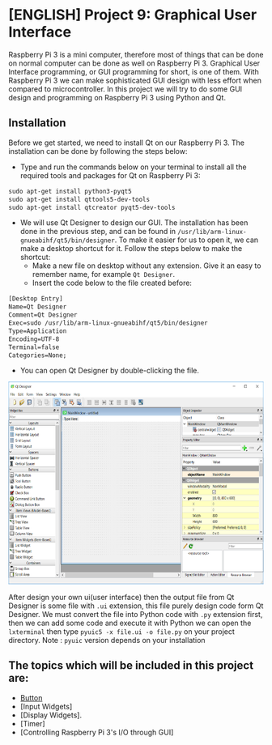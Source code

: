# [ENGLISH] Project 9: Graphical User Interface
Raspberry Pi 3 is a mini computer, therefore most of things that can be done on normal computer can be done as well on Raspberry Pi 3. Graphical User Interface programming, or GUI programming for short, is one of them. With Raspberry Pi 3 we can make sophisticated GUI design with less effort when compared to microcontroller. In this project we will try to do some GUI design and programming on Raspberry Pi 3 using Python and Qt.

## Installation
Before we get started, we need to install Qt on our Raspberry Pi 3. The installation can be done by following the steps below:
* Type and run the commands below on your terminal to install all the required tools and packages for Qt on Raspberry Pi 3:
```
sudo apt-get install python3-pyqt5
sudo apt-get install qttools5-dev-tools
sudo apt-get install qtcreator pyqt5-dev-tools
```
* We will use Qt Designer to design our GUI. The installation has been done in the previous step, and can be found in ```/usr/lib/arm-linux-gnueabihf/qt5/bin/designer```. To make it easier for us to open it, we can make a desktop shortcut for it. Follow the steps below to make the shortcut:
    * Make a new file on desktop without any extension. Give it an easy to remember name, for example ```Qt Designer```.
    * Insert the code below to the file created before:
```
[Desktop Entry]
Name=Qt Designer
Comment=Qt Designer
Exec=sudo /usr/lib/arm-linux-gnueabihf/qt5/bin/designer
Type=Application
Encoding=UTF-8
Terminal=false
Categories=None;
```
* You can open Qt Designer by double-clicking the file.

<img src="/images/Qt.png" height="400">

After design your own ui(user interface) then the output file from Qt Designer is some file with ```.ui``` extension, this file purely design code form Qt Designer. We must convert the file into Python code with ```.py``` extension first,  then we can add some code and execute it with Python we can open the ```lxterminal``` then type ```pyuic5 -x file.ui -o file.py``` on your project directory. 
Note : ```pyuic``` version depends on your installation

## The topics which will be included in this project are:
* [Button](/09_Graphical_User_Interface/Button/)
* [Input Widgets]
* [Display Widgets].
* [Timer]
* [Controlling Raspberry Pi 3's I/O through GUI]
